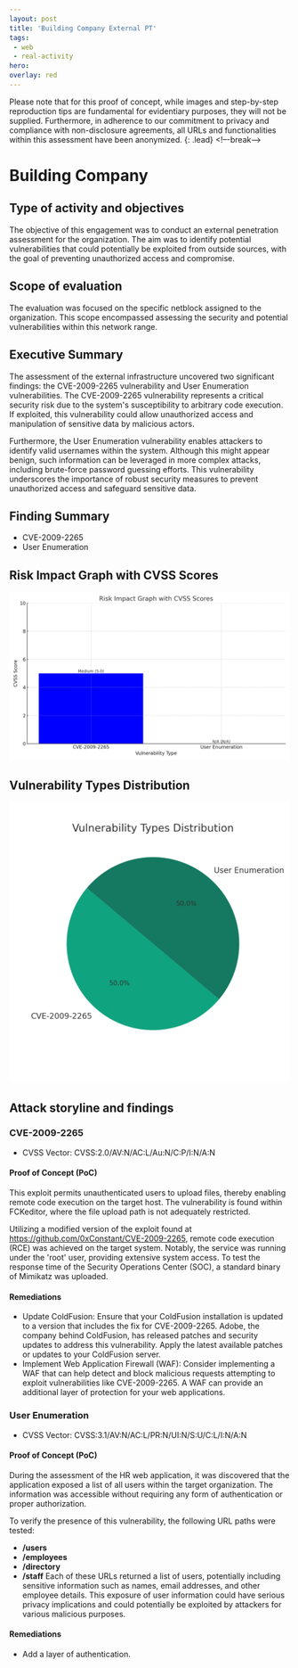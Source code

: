 ```yaml
---
layout: post
title: 'Building Company External PT'
tags:
 - web
 - real-activity
hero: 
overlay: red
---
```


Please note that for this proof of concept, while images and step-by-step reproduction tips are fundamental for evidentiary purposes, they will not be supplied. Furthermore, in adherence to our commitment to privacy and compliance with non-disclosure agreements, all URLs and functionalities within this assessment have been anonymized. {: .lead} <!–-break-–>
# Building Company

## Type of activity and objectives
The objective of this engagement was to conduct an external penetration assessment for the organization. The aim was to identify potential vulnerabilities that could potentially be exploited from outside sources, with the goal of preventing unauthorized access and compromise.
## Scope of evaluation
The evaluation was focused on the specific netblock assigned to the organization. This scope encompassed assessing the security and potential vulnerabilities within this network range.
## Executive Summary
The assessment of the external infrastructure uncovered two significant findings: the CVE-2009-2265 vulnerability and User Enumeration vulnerabilities. The CVE-2009-2265 vulnerability represents a critical security risk due to the system's susceptibility to arbitrary code execution. If exploited, this vulnerability could allow unauthorized access and manipulation of sensitive data by malicious actors.

Furthermore, the User Enumeration vulnerability enables attackers to identify valid usernames within the system. Although this might appear benign, such information can be leveraged in more complex attacks, including brute-force password guessing efforts. This vulnerability underscores the importance of robust security measures to prevent unauthorized access and safeguard sensitive data.
## Finding Summary
- CVE-2009-2265
- User Enumeration
## Risk Impact Graph with CVSS Scores

![](https://raw.githubusercontent.com/blitz0p3rations/blitz0p3rations.github.io/master/uploads/bu1.png)

## Vulnerability Types Distribution

![](https://raw.githubusercontent.com/blitz0p3rations/blitz0p3rations.github.io/master/uploads/bu2.png)

## Attack storyline and findings
### CVE-2009-2265 
- CVSS Vector: CVSS:2.0/AV:N/AC:L/Au:N/C:P/I:N/A:N
#### Proof of Concept (PoC) 
This exploit permits unauthenticated users to upload files, thereby enabling remote code execution on the target host. The vulnerability is found within FCKeditor, where the file upload path is not adequately restricted.

Utilizing a modified version of the exploit found at https://github.com/0xConstant/CVE-2009-2265, remote code execution (RCE) was achieved on the target system. Notably, the service was running under the 'root' user, providing extensive system access. To test the response time of the Security Operations Center (SOC), a standard binary of Mimikatz was uploaded.
#### Remediations
- Update ColdFusion: Ensure that your ColdFusion installation is updated to a version that includes the fix for CVE-2009-2265. Adobe, the company behind ColdFusion, has released patches and security updates to address this vulnerability. Apply the latest available patches or updates to your ColdFusion server.
- Implement Web Application Firewall (WAF): Consider implementing a WAF that can help detect and block malicious requests attempting to exploit vulnerabilities like CVE-2009-2265. A WAF can provide an additional layer of protection for your web applications.
### User Enumeration
- CVSS Vector: CVSS:3.1/AV:N/AC:L/PR:N/UI:N/S:U/C:L/I:N/A:N
#### Proof of Concept (PoC) 
During the assessment of the HR web application, it was discovered that the application exposed a list of all users within the target organization. The information was accessible without requiring any form of authentication or proper authorization.

To verify the presence of this vulnerability, the following URL paths were tested:

- **/users**
- **/employees**
- **/directory**
- **/staff**
Each of these URLs returned a list of users, potentially including sensitive information such as names, email addresses, and other employee details. This exposure of user information could have serious privacy implications and could potentially be exploited by attackers for various malicious purposes.
#### Remediations
- Add a layer of authentication.

